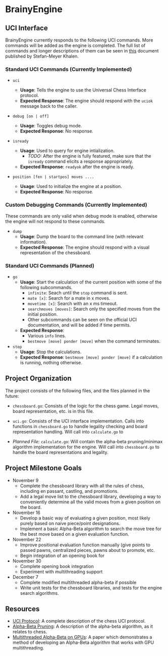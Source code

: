 # BrainyEngine

## UCI Interface
BrainyEngine currently responds to the following UCI commands. More commands will be added as the engine is completed. The full list of commands and longer descriptions of them can be seen in [this](http://wbec-ridderkerk.nl/html/UCIProtocol.html) document published by Stefan-Meyer Khalen.

### Standard UCI Commands (Currently Implemented)
- `uci`
	- **Usage**: Tells the engine to use the Universal Chess Interface protocol.
	- **Expected Response**: The engine should respond with the `uciok` message back to the caller.

- `debug [on | off]`
	- **Usage**: Toggles debug mode.
	- **Expected Response**: No response.

- `isready`
	- **Usage**: Used to query for engine intialization. 
		- *TODO:* After the engine is fully featured, make sure that the `isready` command elicits a response appropriately.
	- **Expected Response**: `readyok` after the engine is ready.

- `position [fen | startpos] moves ....`
	- **Usage**: Used to initialize the engine at a position. 
	- **Expected Response**: No response.

### Custom Debugging Commands (Currently Implemented)
These commands are only valid when debug mode is enabled, otherwise the engine will not respond to these commands.

- `dump`
	- **Usage**: Dump the board to the command line (with relevant information).
	- **Expected Response**: The engine should respond with a visual representation of the chessboard.

### Standard UCI Commands (Planned)
- `go`
	- **Usage**: Start the calculation of the current position with some of the following subcommands.
		- `infinite`: Seach until the `stop` command is sent.
		- `mate [x]`: Search for a mate in x moves.
		- `movetime [x]`: Search with an x ms timeout.
		- `searchmoves [moves]`: Search only the specified moves from the initial position.
		- Other subcommands can be seen on the official UCI documentation, and will be added if time permits.
	- **Expected Response**:
		- Various `info` lines.
		- `bestmove [move] ponder [move]` when the command terminates.
- `stop`
	- **Usage**: Stop the calculations.
	- **Expected Response**: `bestmove [move] ponder [move]` if a calculation is running, nothing otherwise.

## Project Organization
The project consists of the following files, and the files planned in the future:

- `chessboard.go`: Consists of the logic for the chess game. Legal moves, board representation, etc. is in this file.

- `uci.go`: Consists of the UCI interface implementation. Calls into functions in `chessboard.go` to handle legality checking and board representation handling. Will call into `calculate.go` to 

- *Planned File:* `calculate.go`: Will contain the alpha-beta pruning/minimax algorithm implementation for the engine. Will call into `chessboard.go` to handle the board representations and legality.

## Project Milestone Goals
- November 9
	- Complete the chessboard library with all the rules of chess, including en passant, castling, and promotions.
	- Add a legal move list to the chessboard library, developing a way to conveniently determine all the valid moves from a given position on the board.
- November 16
	- Develop a basic way of evaluating a given position, most likely purely based on naive piece/point designations.
	- Implement a basic Alpha-Beta algorithm to search the move tree for the best move based on a given evaluation function.
- November 22
	- Improve positional evaluation function manually (give points to passed pawns, centralized pieces, pawns about to promote, etc.
	- Begin integration of an opening book for 
- November 30
	- Complete opening book integration
	- Experiment with multithreading support
- December 7
	- Complete modified multithreaded alpha-beta if possible
	- Write unit tests for the chessboard libraries, and tests for the engine search algorithms.

## Resources
- [UCI Protocol](http://wbec-ridderkerk.nl/html/UCIProtocol.html): A complete description of the chess UCI protocol.
- [Alpha-Beta Pruning](https://chessprogramming.wikispaces.com/Alpha-Beta): A description of the alpha-beta algorithm, as it relates to chess.
- [Multithreaded Alpha-Beta on GPUs](https://hrcak.srce.hr/file/114783): A paper which demonstrates a method of developing an Alpha-Beta algorithm that works with GPU multithreading.

